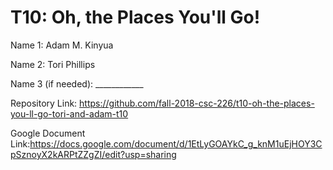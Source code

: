# T10: Oh, the Places You'll Go!


Name 1: Adam M. Kinyua

Name 2: Tori Phillips

Name 3 (if needed): ____________

Repository Link: https://github.com/fall-2018-csc-226/t10-oh-the-places-you-ll-go-tori-and-adam-t10

Google Document Link:https://docs.google.com/document/d/1EtLyGOAYkC_g_knM1uEjHOY3CpSznoyX2kARPtZZgZI/edit?usp=sharing
